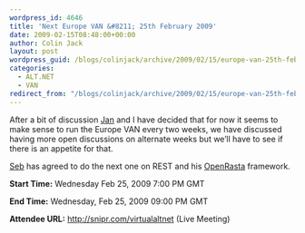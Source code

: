 ```yaml
---
wordpress_id: 4646
title: 'Next Europe VAN &#8211; 25th February 2009'
date: 2009-02-15T08:48:00+00:00
author: Colin Jack
layout: post
wordpress_guid: /blogs/colinjack/archive/2009/02/15/europe-van-25th-february-2009.aspx
categories:
  - ALT.NET
  - VAN
redirect_from: "/blogs/colinjack/archive/2009/02/15/europe-van-25th-february-2009.aspx/"
---
```

After a bit of discussion [Jan](http://elegantcode.com/about/jan-van-ryswyck/) and I have decided that for now it seems to make sense to run the Europe VAN every two weeks, we have discussed having more open discussions on alternate weeks but we&#8217;ll have to see if there is an appetite for that. 

[Seb](http://serialseb.blogspot.com/) has agreed to do the next one on REST and his [OpenRasta](http://serialseb.blogspot.com/2008/04/using-rasta-1-introduction.html) framework. 

**Start Time:** Wednesday Feb 25, 2009 7:00 PM GMT 

**End Time:** Wednesday, Feb 25, 2009 09:00 PM GMT 

**Attendee URL:** <http://snipr.com/virtualaltnet> (Live Meeting)&nbsp;&nbsp;
